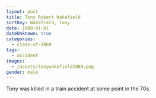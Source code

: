 ```yaml
---
layout: post
title: Tony Robert Wakefield
sortKey: Wakefield, Tony
date: 1900-01-01
dateUnknown: true
categories:
  - class-of-1969
tags:
  - accident
images:
  - /assets/tonywakefield1969.png
gender: male
---
```

Tony was killed in a train accident at some point in the 70s.